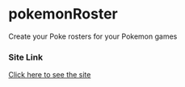 # pokemonRoster

Create your Poke rosters for your Pokemon games

### Site Link

<a href="https://hollyefig.github.io/pokemonRoster/">Click here to see the site</a>

<!-- GitHub Repo https://github.com/hollyefig/pokemonRoster -->

<!-- poke API docs https://pokeapi.co/docs/v2 -->
